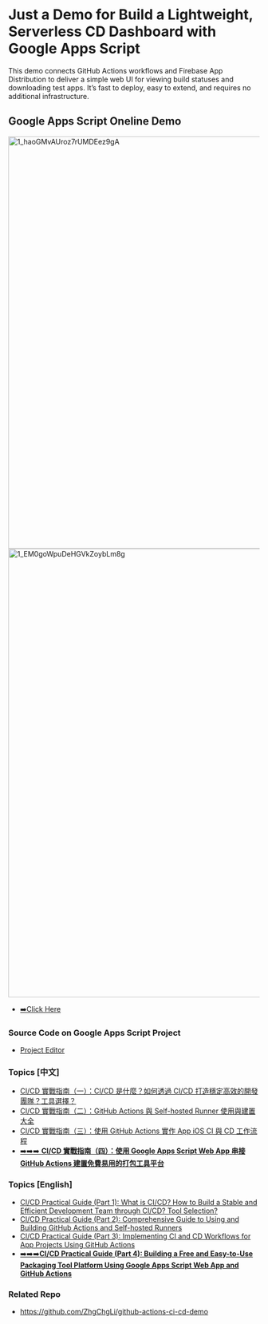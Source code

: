 # Just a Demo for Build a Lightweight, Serverless CD Dashboard with Google Apps Script

This demo connects GitHub Actions workflows and Firebase App Distribution to deliver a simple web UI for viewing build statuses and downloading test apps. It’s fast to deploy, easy to extend, and requires no additional infrastructure.

## Google Apps Script Oneline Demo

<img width="984" height="826" alt="1_haoGMvAUroz7rUMDEez9gA" src="https://github.com/user-attachments/assets/e5176328-b8dd-4fe0-94ed-9bc9d3ae2690" />
<img width="980" height="899" alt="1_EM0goWpuDeHGVkZoybLm8g" src="https://github.com/user-attachments/assets/dae4a033-d7db-4676-8e99-326566196456" />

- [➡️Click Here](https://script.google.com/macros/s/AKfycbxk1nYhzfBzqny34rvBlxmcWMEQbWTL5a28mBmYId0NDaCZd0S-U3ytpBoTi2wZp0d6cg/exec)

### Source Code on Google Apps Script Project
- [Project Editor](https://script.google.com/home/projects/1CBB39OMedqP9Ro1WSlvgDnMBin4-ksyhgly2h_KrbOuFiPHTalNgwHOp/edit)

### Topics [中文]
- [CI/CD 實戰指南（一）：CI/CD 是什麼？如何透過 CI/CD 打造穩定高效的開發團隊？工具選擇？](https://dev.zhgchg.li/ci-cd-%E5%AF%A6%E6%88%B0%E6%8C%87%E5%8D%97-%E4%B8%80-ci-cd-%E6%98%AF%E4%BB%80%E9%BA%BC-%E5%A6%82%E4%BD%95%E9%80%8F%E9%81%8E-ci-cd-%E6%89%93%E9%80%A0%E7%A9%A9%E5%AE%9A%E9%AB%98%E6%95%88%E7%9A%84%E9%96%8B%E7%99%BC%E5%9C%98%E9%9A%8A-%E5%B7%A5%E5%85%B7%E9%81%B8%E6%93%87-c008a9e8ceca)
- [CI/CD 實戰指南（二）：GitHub Actions 與 Self-hosted Runner 使用與建置大全](https://medium.com/zrealm-ios-dev/ci-cd-%E5%AF%A6%E6%88%B0%E6%8C%87%E5%8D%97-%E4%BA%8C-github-actions-%E8%88%87-self-hosted-runner-%E4%BD%BF%E7%94%A8%E8%88%87%E5%BB%BA%E7%BD%AE%E5%A4%A7%E5%85%A8-404bd5c70040)
- [CI/CD 實戰指南（三）：使用 GitHub Actions 實作 App iOS CI 與 CD 工作流程](https://medium.com/zrealm-ios-dev/ci-cd-%E5%AF%A6%E6%88%B0%E6%8C%87%E5%8D%97-%E4%B8%89-%E4%BD%BF%E7%94%A8-github-actions-%E5%AF%A6%E4%BD%9C-app-ios-ci-%E8%88%87-cd-%E5%B7%A5%E4%BD%9C%E6%B5%81%E7%A8%8B-4b001d2e8440)
- [➡️➡️➡️ **CI/CD 實戰指南（四）：使用 Google Apps Script Web App 串接 GitHub Actions 建置免費易用的打包工具平台**](https://medium.com/zrealm-ios-dev/ci-cd-%E5%AF%A6%E6%88%B0%E6%8C%87%E5%8D%97-%E5%9B%9B-%E4%BD%BF%E7%94%A8-google-apps-script-web-app-%E4%B8%B2%E6%8E%A5-github-actions-%E5%BB%BA%E7%BD%AE%E5%85%8D%E8%B2%BB%E6%98%93%E7%94%A8%E7%9A%84%E6%89%93%E5%8C%85%E5%B7%A5%E5%85%B7%E5%B9%B3%E5%8F%B0-4273e57e7148)

### Topics [English]
- [CI/CD Practical Guide (Part 1): What is CI/CD? How to Build a Stable and Efficient Development Team through CI/CD? Tool Selection?](https://zhgchg.li/posts/en/c008a9e8ceca/)
- [CI/CD Practical Guide (Part 2): Comprehensive Guide to Using and Building GitHub Actions and Self-hosted Runners](https://zhgchg.li/posts/en/404bd5c70040/)
- [CI/CD Practical Guide (Part 3): Implementing CI and CD Workflows for App Projects Using GitHub Actions](https://zhgchg.li/posts/en/4b001d2e8440/)
- [➡️➡️➡️**CI/CD Practical Guide (Part 4): Building a Free and Easy-to-Use Packaging Tool Platform Using Google Apps Script Web App and GitHub Actions**](https://zhgchg.li/posts/en/4273e57e7148/)

### Related Repo
- https://github.com/ZhgChgLi/github-actions-ci-cd-demo
